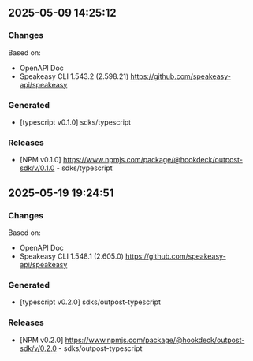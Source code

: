 

## 2025-05-09 14:25:12
### Changes
Based on:
- OpenAPI Doc  
- Speakeasy CLI 1.543.2 (2.598.21) https://github.com/speakeasy-api/speakeasy
### Generated
- [typescript v0.1.0] sdks/typescript
### Releases
- [NPM v0.1.0] https://www.npmjs.com/package/@hookdeck/outpost-sdk/v/0.1.0 - sdks/typescript

## 2025-05-19 19:24:51
### Changes
Based on:
- OpenAPI Doc  
- Speakeasy CLI 1.548.1 (2.605.0) https://github.com/speakeasy-api/speakeasy
### Generated
- [typescript v0.2.0] sdks/outpost-typescript
### Releases
- [NPM v0.2.0] https://www.npmjs.com/package/@hookdeck/outpost-sdk/v/0.2.0 - sdks/outpost-typescript
